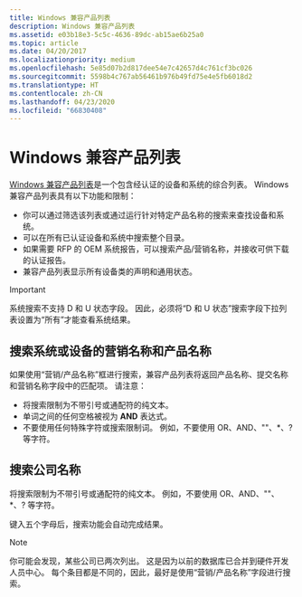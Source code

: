 ```yaml
---
title: Windows 兼容产品列表
description: Windows 兼容产品列表
ms.assetid: e03b18e3-5c5c-4636-89dc-ab15ae6b25a0
ms.topic: article
ms.date: 04/20/2017
ms.localizationpriority: medium
ms.openlocfilehash: 5e85d07b2d817dee54e7c42657d4c761cf3bc026
ms.sourcegitcommit: 5598b4c767ab56461b976b49fd75e4e5fb6018d2
ms.translationtype: HT
ms.contentlocale: zh-CN
ms.lasthandoff: 04/23/2020
ms.locfileid: "66830408"
---
```

# <a name="windows-compatible-products-list"></a>Windows 兼容产品列表

[Windows 兼容产品列表](https://aka.ms/AA5bmch)是一个包含经认证的设备和系统的综合列表。 Windows 兼容产品列表具有以下功能和限制：

* 你可以通过筛选该列表或通过运行针对特定产品名称的搜索来查找设备和系统。
* 可以在所有已认证设备和系统中搜索整个目录。
* 如果需要 RFP 的 OEM 系统报告，可以搜索产品/营销名称，并接收可供下载的认证报告。 
* 兼容产品列表显示所有设备类的声明和通用状态。

> [!IMPORTANT]
>系统搜索不支持 D 和 U 状态字段。 因此，必须将“D 和 U 状态”搜索字段下拉列表设置为“所有”才能查看系统结果。  

## <a name="searching-for-marketing-and-product-names-for-systems-or-devices"></a>搜索系统或设备的营销名称和产品名称

如果使用“营销/产品名称”框进行搜索，兼容产品列表将返回产品名称、提交名称和营销名称字段中的匹配项。  请注意：

* 将搜索限制为不带引号或通配符的纯文本。
* 单词之间的任何空格被视为 **AND** 表达式。
* 不要使用任何特殊字符或搜索限制词。 例如，不要使用 OR、AND、""、\*、? 等字符。

## <a name="searching-for-a-company-name"></a>搜索公司名称 

将搜索限制为不带引号或通配符的纯文本。 例如，不要使用 OR、AND、""、\*、? 等字符。

键入五个字母后，搜索功能会自动完成结果。 

> [!NOTE]
>你可能会发现，某些公司已两次列出。 这是因为以前的数据库已合并到硬件开发人员中心。 每个条目都是不同的，因此，最好是使用“营销/产品名称”字段进行搜索。 
